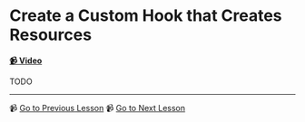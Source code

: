 # Create a Custom Hook that Creates Resources

**[📹 Video](https://egghead.io/lessons/react-create-a-custom-hook-that-creates-resources)**

TODO

---

📹 [Go to Previous Lesson](https://egghead.io/lessons/react-implement-the-fetch-as-you-render-approach-for-improved-performance)
📹 [Go to Next Lesson](https://egghead.io/lessons/react-use-suspenselist-for-coordinating-suspending-components)
